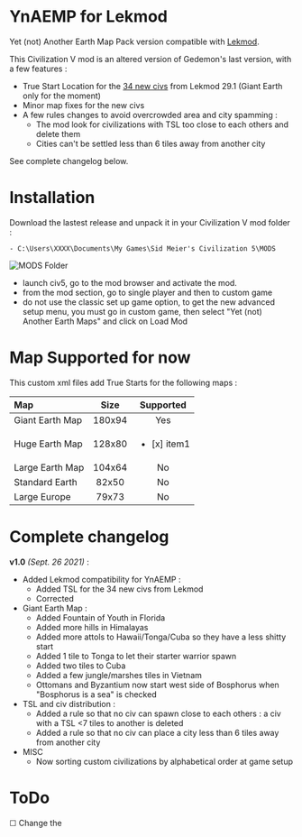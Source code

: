 # YnAEMP for Lekmod

Yet (not) Another Earth Map Pack version compatible with [Lekmod](https://docs.google.com/document/d/18tsjg2C1wKA7I41GktDRr6R83eUrhn4FHi9EUEtpKvI/edit).

This Civilization V mod is an altered version of Gedemon's last version, with a few features :
- True Start Location for the [34 new civs](https://docs.google.com/document/d/1Yy9z-pe9D4S_poTCRzLxmWCalY3QAo2MhGbuV17HmYM/edit) from Lekmod 29.1 (Giant Earth only for the moment)
- Minor map fixes for the new civs
- A few rules changes to avoid overcrowded area and city spamming :
	- The mod look for civilizations with TSL too close to each others and delete them
	- Cities can't be settled less than 6 tiles away from another city


See complete changelog below.  



# Installation

Download the lastest release and unpack it in your Civilization V mod folder :  

	- C:\Users\XXXX\Documents\My Games\Sid Meier's Civilization 5\MODS

![MODS Folder](https://i.imgur.com/OtEsU3M.png)

- launch civ5, go to the mod browser and activate the mod.
- from the mod section, go to single player and then to custom game
- do not use the classic set up game option, to get the new advanced setup menu, you must go in custom game, then select "Yet (not) Another Earth Maps" and click on Load Mod


# Map Supported for now

This custom xml files add True Starts for the following maps :

| Map | Size | Supported |
| :- | :-: | :-: |
| Giant Earth Map | 180x94 | Yes |
| Huge Earth Map | 128x80 | <ul><li>[x] item1</li></ul> |
| Large Earth Map | 104x64 | No |
| Standard Earth | 82x50 | No |
| Large Europe | 79x73 | No |



# Complete changelog

**v1.0** _(Sept. 26 2021)_ :
- Added Lekmod compatibility for YnAEMP :
	- Added TSL for the 34 new civs from Lekmod
	- Corrected
- Giant Earth Map : 
	- Added Fountain of Youth in Florida 
	- Added more hills in Himalayas
	- Added more attols to Hawaii/Tonga/Cuba so they have a less shitty start
	- Added 1 tile to Tonga to let their starter warrior spawn
	- Added two tiles to Cuba
	- Added a few jungle/marshes tiles in Vietnam
	- Ottomans and Byzantium now start west side of Bosphorus when "Bosphorus is a sea" is checked
- TSL and civ distribution :
	- Added a rule so that no civ can spawn close to each others : a civ with a TSL <7 tiles to another is deleted
	- Added a rule so that no civ can place a city less than 6 tiles away from another city
- MISC 
    - Now sorting custom civilizations by alphabetical order at game setup



# ToDo

☐ Change the 